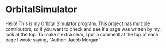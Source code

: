# OrbitalSimulator

Hello! This is my Orbital Simulator program. This project has multiple contributors, 
so if you want to check and see if a page was written by my, look at the top. To 
make it extra clear, I put a comment at the top of each page I wrote saying, 
"Author: Jacob Morgan"
